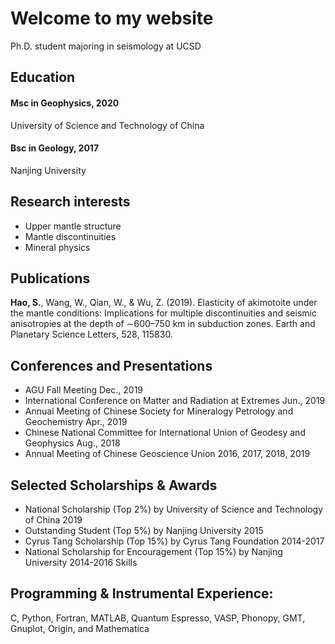 # Welcome to my website
Ph.D. student majoring in seismology at UCSD

## Education
#### Msc in Geophysics, 2020 
University of Science and Technology of China
#### Bsc in Geology, 2017
Nanjing University

## Research interests
- Upper mantle structure
- Mantle discontinuities
- Mineral physics

## Publications
**Hao, S.**, Wang, W., Qian, W., & Wu, Z. (2019). Elasticity of akimotoite under the mantle conditions:  Implications for multiple discontinuities and seismic anisotropies at the depth of ∼600–750 km in subduction  zones. Earth and Planetary Science Letters, 528, 115830. 

## Conferences and Presentations
- AGU Fall Meeting Dec., 2019 
- International Conference on Matter and Radiation at Extremes Jun., 2019 
- Annual Meeting of Chinese Society for Mineralogy Petrology and Geochemistry Apr., 2019 
- Chinese National Committee for International Union of Geodesy and Geophysics Aug., 2018 
- Annual Meeting of Chinese Geoscience Union 2016, 2017, 2018, 2019

## Selected Scholarships & Awards 
- National Scholarship (Top 2%) by University of Science and Technology of China 2019 
- Outstanding Student (Top 5%) by Nanjing University 2015 
- Cyrus Tang Scholarship (Top 15%) by Cyrus Tang Foundation 2014-2017 
- National Scholarship for Encouragement (Top 15%) by Nanjing University 2014-2016 Skills  

## Programming & Instrumental Experience: 
C, Python, Fortran, MATLAB, Quantum Espresso, VASP, Phonopy, GMT, Gnuplot, Origin, and Mathematica
